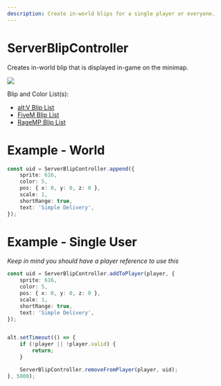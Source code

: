 ```yaml
---
description: Create in-world blips for a single player or everyone.
---
```


# ServerBlipController

Creates in-world blip that is displayed in-game on the minimap.

![](https://i.imgur.com/mDyR1r1.png)

Blip and Color List(s): 

- [alt:V Blip List](https://wiki.altv.mp/wiki/GTA:Blips)
- [FiveM Blip List](https://docs.fivem.net/docs/game-references/blips/)
- [RageMP Blip List](https://wiki.rage.mp/index.php?title=Blips)

# Example - World

```typescript
const uid = ServerBlipController.append({
    sprite: 616,
    color: 5,
    pos: { x: 0, y: 0, z: 0 },
    scale: 1,
    shortRange: true,
    text: 'Simple Delivery',
});
```

# Example - Single User

_Keep in mind you should have a player reference to use this_

```typescript
const uid = ServerBlipController.addToPlayer(player, {
    sprite: 616,
    color: 5,
    pos: { x: 0, y: 0, z: 0 },
    scale: 1,
    shortRange: true,
    text: 'Simple Delivery',
});


alt.setTimeout(() => {
    if (!player || !player.valid) {
        return;
    }

    ServerBlipController.removeFromPlayer(player, uid);
}, 5000);
```